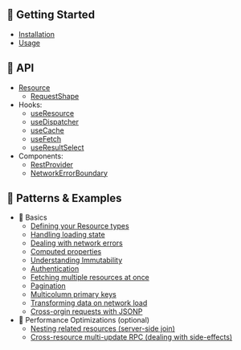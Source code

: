 ## 🏁 Getting Started

- [Installation](getting-started/installation.md)
- [Usage](getting-started/usage.md)

## 💬 API

- [Resource](api/Resource.md)
  - [RequestShape](api/RequestShape.md)
- Hooks:
  - [useResource](api/useResource.md)
  - [useDispatcher](api/useDispatcher.md)
  - [useCache](api/useCache.md)
  - [useFetch](api/useFetch.md)
  - [useResultSelect](api/useResultSelect.md)
- Components:
  - [RestProvider](api/RestProvider.md)
  - [NetworkErrorBoundary](api/NetworkErrorBoundary.md)

## 🎎 Patterns & Examples

- 🔰 Basics
  - [Defining your Resource types](guides/resource-types.md)
  - [Handling loading state](guides/loading-state.md)
  - [Dealing with network errors](guides/network-errors.md)
  - [Computed properties](guides/computed-properties.md)
  - [Understanding Immutability](guides/immutability.md)
  - [Authentication](guides/auth.md)
  - [Fetching multiple resources at once](guides/fetch-multiple.md)
  - [Pagination](guides/pagination.md)
  - [Multicolumn primary keys](guides/multi-pk.md)
  - [Transforming data on network load](guides/network-transform.md)
  - [Cross-orgin requests with JSONP](guides/jsonp.md)
- 💨 Performance Optimizations (optional)
  - [Nesting related resources (server-side join)](guides/nested-response.md)
  - [Cross-resource multi-update RPC (dealing with side-effects)](guides/rpc.md)

